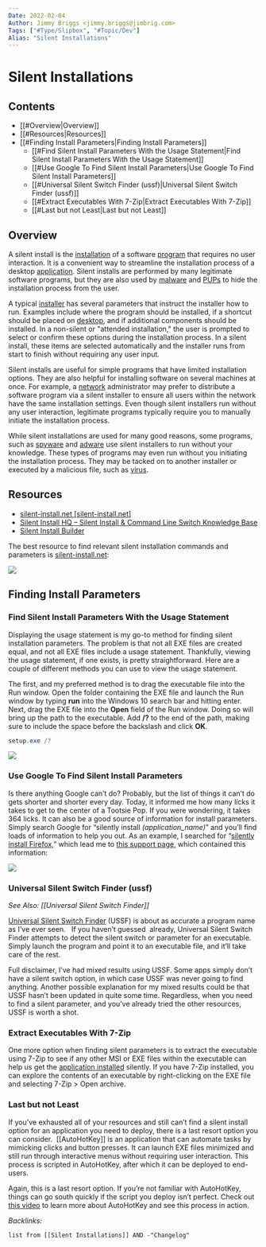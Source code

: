 ```yaml
---
Date: 2022-02-04
Author: Jimmy Briggs <jimmy.briggs@jimbrig.com>
Tags: ["#Type/Slipbox", "#Topic/Dev"]
Alias: "Silent Installations"
---
```


# Silent Installations

## Contents

- [[#Overview|Overview]]
- [[#Resources|Resources]]
- [[#Finding Install Parameters|Finding Install Parameters]]
	- [[#Find Silent Install Parameters With the Usage Statement|Find Silent Install Parameters With the Usage Statement]]
	- [[#Use Google To Find Silent Install Parameters|Use Google To Find Silent Install Parameters]]
	- [[#Universal Silent Switch Finder (ussf)|Universal Silent Switch Finder (ussf)]]
	- [[#Extract Executables With 7-Zip|Extract Executables With 7-Zip]]
	- [[#Last but not Least|Last but not Least]]


## Overview

A silent install is the [installation](https://techterms.com/definition/install) of a software [program](https://techterms.com/definition/program) that requires no user interaction. It is a convenient way to streamline the installation process of a desktop [application](https://techterms.com/definition/application). Silent installs are performed by many legitimate software programs, but they are also used by [malware](https://techterms.com/definition/malware) and [PUPs](https://techterms.com/definition/pup) to hide the installation process from the user.

A typical [installer](https://techterms.com/definition/installer) has several parameters that instruct the installer how to run. Examples include where the program should be installed, if a shortcut should be placed on [desktop](https://techterms.com/definition/desktop), and if additional components should be installed. In a non-silent or "attended installation," the user is prompted to select or confirm these options during the installation process. In a silent install, these items are selected automatically and the installer runs from start to finish without requiring any user input.

Silent installs are useful for simple programs that have limited installation options. They are also helpful for installing software on several machines at once. For example, a [network](https://techterms.com/definition/network) administrator may prefer to distribute a software program via a silent installer to ensure all users within the network have the same installation settings. Even though silent installers run without any user interaction, legitimate programs typically require you to manually initiate the installation process.

While silent installations are used for many good reasons, some programs, such as [spyware](https://techterms.com/definition/spyware) and [adware](https://techterms.com/definition/adware) use silent installers to run without your knowledge. These types of programs may even run without you initiating the installation process. They may be tacked on to another installer or executed by a malicious file, such as [virus](https://techterms.com/definition/virus).

## Resources

- [silent-install.net [silent-install.net]](https://silent-install.net/)
- [Silent Install HQ – Silent Install & Command Line Switch Knowledge Base](https://silentinstallhq.com/)
- [Silent Install Builder](https://www.silentinstall.org/)

The best resource to find relevant silent installation commands and parameters is [silent-install.net](https://silent-install.net/):

![](https://i.imgur.com/7J5SgCQ.png)


## Finding Install Parameters

### Find Silent Install Parameters With the Usage Statement

Displaying the usage statement is my go-to method for finding silent installation parameters. The problem is that not all EXE files are created equal, and not all EXE files include a usage statement. Thankfully, viewing the usage statement, if one exists, is pretty straightforward. Here are a couple of different methods you can use to view the usage statement.

The first, and my preferred method is to drag the executable file into the Run window. Open the folder containing the EXE file and launch the Run window by typing **run** into the Windows 10 search bar and hitting enter. Next, drag the EXE file into the **Open** field of the Run window. Doing so will bring up the path to the executable. Add **/?** to the end of the path, making sure to include the space before the backslash and click **OK**.

```powershell
setup.exe /?
```

![](https://i.imgur.com/phnPNS0.png)

### Use Google To Find Silent Install Parameters

Is there anything Google can’t do? Probably, but the list of things it can’t do gets shorter and shorter every day. Today, it informed me how many licks it takes to get to the center of a Tootsie Pop. If you were wondering, it takes 364 licks. It can also be a good source of information for install parameters. Simply search Google for “silently install _(application_name)_” and you’ll find loads of information to help you out. As an example, I searched for “[silently install Firefox](https://www.pdq.com/blog/how-to-install-firefox-silently/),” which lead me to [this support page](https://support.mozilla.org/en-US/kb/silently-install-uninstall-firefox-enterprise), which contained this information:

![](https://i.imgur.com/N4xpLOQ.png)

### Universal Silent Switch Finder (ussf)

*See Also: [[Universal Silent Switch Finder]]*

[Universal Silent Switch Finder](https://www.softpedia.com/get/System/Launchers-Shutdown-Tools/Universal-Silent-Switch-Finder.shtml) (USSF) is about as accurate a program name as I’ve ever seen.   If you haven’t guessed  already, Universal Silent Switch Finder attempts to detect the silent switch or parameter for an executable. Simply launch the program and point it to an executable file, and it’ll take care of the rest.

Full disclaimer, I’ve had mixed results using USSF. Some apps simply don’t have a silent switch option, in which case USSF was never going to find anything. Another possible explanation for my mixed results could be that USSF hasn’t been updated in quite some time. Regardless, when you need to find a silent parameter, and you’ve already tried the other resources, USSF is worth a shot.


### Extract Executables With 7-Zip

One more option when finding silent parameters is to extract the executable using 7-Zip to see if any other MSI or EXE files within the executable can help us get the [application installed](https://www.pdq.com/blog/how-to-show-computers-that-do-not-have-a-particular-application-installed/) silently. If you have 7-Zip installed, you can explore the contents of an executable by right-clicking on the EXE file and selecting 7-Zip > Open archive.

### Last but not Least

If you’ve exhausted all of your resources and still can’t find a silent install option for an application you need to deploy, there is a last resort option you can consider.  [[AutoHotKey]] is an application that can automate tasks by mimicking clicks and button presses. It can launch EXE files minimized and still run through interactive menus without requiring user interaction. This process is scripted in AutoHotKey, after which it can be deployed to end-users. 

Again, this is a last resort option. If you’re not familiar with AutoHotKey, things can go south quickly if the script you deploy isn’t perfect. Check out [this video](https://youtu.be/aeTUKRAAh1E) to learn more about AutoHotKey and see this process in action.

*Backlinks:*

```dataview
list from [[Silent Installations]] AND -"Changelog"
```